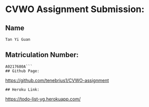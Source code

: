 # CVWO Assignment Submission:

## Name

```
Tan Yi Guan
```
## Matriculation Number:

```
A0217680A```
## Github Page:

```
https://github.com/tenebrius1/CVWO-assignment
```
## Heroku Link:

```
https://todo-list-yg.herokuapp.com/
```
